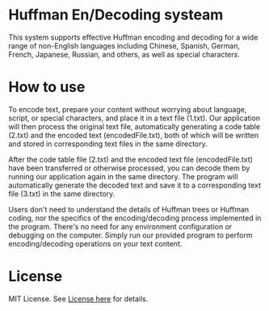 # Huffman En/Decoding systeam  
This system supports effective Huffman encoding and decoding for a wide range of non-English languages including Chinese, Spanish, German, French, Japanese, Russian, and others, as well as special characters.

# How to use   
To encode text, prepare your content without worrying about language, script, or special characters, and place it in a text file (1.txt). Our application will then process the original text file, automatically generating a code table (2.txt) and the encoded text (encodedFile.txt), both of which will be written and stored in corresponding text files in the same directory.

After the code table file (2.txt) and the encoded text file (encodedFile.txt) have been transferred or otherwise processed, you can decode them by running our application again in the same directory. The program will automatically generate the decoded text and save it to a corresponding text file (3.txt) in the same directory.

Users don't need to understand the details of Huffman trees or Huffman coding, nor the specifics of the encoding/decoding process implemented in the program. There's no need for any environment configuration or debugging on the computer. Simply run our provided program to perform encoding/decoding operations on your text content.

# License

MIT License. See [License here](./LICENSE) for details.
